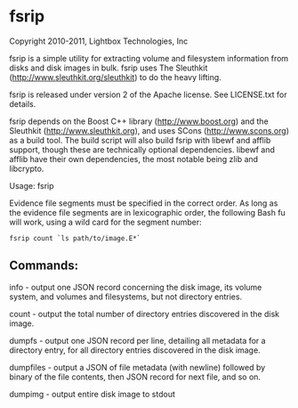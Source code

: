 fsrip
=====

Copyright 2010-2011, Lightbox Technologies, Inc


fsrip is a simple utility for extracting volume and filesystem information 
from disks and disk images in bulk. fsrip uses The Sleuthkit 
(http://www.sleuthkit.org/sleuthkit) to do the heavy lifting.

fsrip is released under version 2 of the Apache license. See LICENSE.txt for 
details.

fsrip depends on the Boost C++ library (http://www.boost.org) and the 
Sleuthkit (http://www.sleuthkit.org), and uses SCons (http://www.scons.org) as 
a build tool. The build script will also build fsrip with libewf and afflib 
support, though these are technically optional dependencies. libewf and afflib 
have their own dependencies, the most notable being zlib and libcrypto.

Usage: fsrip <command> <evidence file segments>

Evidence file segments must be specified in the correct order. As long as the 
evidence file segments are in lexicographic order, the following Bash fu will 
work, using a wild card for the segment number:

	fsrip count `ls path/to/image.E*`

Commands:
---------

  info    - output one JSON record concerning the disk image, its volume 
            system, and volumes and filesystems, but not directory entries.
  
  count   - output the total number of directory entries discovered in the 
            disk image.
  
  dumpfs  - output one JSON record per line, detailing all metadata for a 
            directory entry, for all directory entries discovered in the disk 
            image.

  dumpfiles - output a JSON of file metadata (with newline) followed by 
  			binary of the file contents, then JSON record for next file, and
  			so on.

  dumpimg - output entire disk image to stdout

